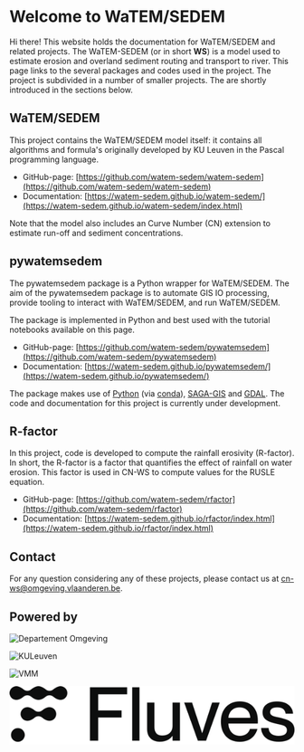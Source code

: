 # Welcome to WaTEM/SEDEM

Hi there! This website holds the documentation for WaTEM/SEDEM and related projects. The WaTEM-SEDEM (or in short **WS**) is a model used to estimate erosion and overland sediment routing and transport to river. This page links to the several packages and codes used in the project. The project is subdivided in a number of smaller projects. The are shortly introduced in the sections below. 

## WaTEM/SEDEM

This project contains the WaTEM/SEDEM model itself: it contains all algorithms and formula's originally developed by KU Leuven in the Pascal programming language.

- GitHub-page: [https://github.com/watem-sedem/watem-sedem](https://github.com/watem-sedem/watem-sedem)
- Documentation: [https://watem-sedem.github.io/watem-sedem/](https://watem-sedem.github.io/watem-sedem/index.html)

Note that the model also includes an Curve Number (CN) extension to estimate run-off and sediment concentrations.

## pywatemsedem

The pywatemsedem package is a Python wrapper for WaTEM/SEDEM. The aim of the pywatemsedem package is to automate GIS IO processing, provide tooling to interact with WaTEM/SEDEM, and run WaTEM/SEDEM.

The package is implemented in Python and best used with the tutorial notebooks available on this page.

- GitHub-page: [https://github.com/watem-sedem/pywatemsedem](https://github.com/watem-sedem/pywatemsedem)
- Documentation: [https://watem-sedem.github.io/pywatemsedem/](https://watem-sedem.github.io/pywatemsedem/)

The package makes use of [Python](https://www.python.org/) (via [conda](https://docs.conda.io/en/latest/index.html)), [SAGA-GIS](http://www.saga-gis.org/) and [GDAL](https://gdal.org/). The code and documentation for this project is currently under development.

## R-factor

In this project, code is developed to compute the rainfall erosivity (R-factor). In short, the R-factor is a factor that quantifies the effect of rainfall on water erosion. This factor is used in CN-WS to compute values for the RUSLE equation. 

- GitHub-page: [https://github.com/watem-sedem/rfactor](https://github.com/watem-sedem/rfactor)
- Documentation: [https://watem-sedem.github.io/rfactor/index.html](https://watem-sedem.github.io/rfactor/index.html)

## Contact

For any question considering any of these projects, please contact us at cn-ws@omgeving.vlaanderen.be.

## Powered by

![Departement Omgeving](static/png/DepartementOmgeving_logo.png)

![KULeuven](static/png/KULeuven_logo.png)

![VMM](static/png/VMM_logo.png)

![Fluves](static/svg/fluves_logo.svg)

